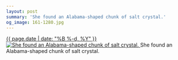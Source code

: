 ```yaml
---
layout: post
summary: 'She found an Alabama-shaped chunk of salt crystal.'
og_image: 161-1280.jpg
---
```


<p>
 <time>
  <a href="/161">
   {{ page.date | date: "%B %-d, %Y" }}
  </a>
 </time>
 <a href="/161">
  <img alt="She found an Alabama-shaped chunk of salt crystal." data-taken="11/8/2013" sizes="(min-width: 700px) 50vw, calc(100vw - 2rem)" src="{{ site.assets_url }}/161-640.jpg" srcset="{{ site.assets_url }}/161-1280.jpg 1280w, {{ site.assets_url }}/161-960.jpg 960w, {{ site.assets_url }}/161-640.jpg 640w, {{ site.assets_url }}/161-320.jpg 320w"/>
 </a>
 <span>
  She found an Alabama-shaped chunk of salt crystal.
 </span>
</p>
